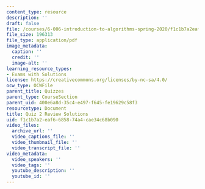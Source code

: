 ```yaml
---
content_type: resource
description: ''
draft: false
file: /courses/6-006-introduction-to-algorithms-spring-2020/f1c1b7a2eaf6685874a4cae34c68b090_MIT6_006S20_review2_sol.pdf
file_size: 196313
file_type: application/pdf
image_metadata:
  caption: ''
  credit: ''
  image-alt: ''
learning_resource_types:
- Exams with Solutions
license: https://creativecommons.org/licenses/by-nc-sa/4.0/
ocw_type: OCWFile
parent_title: Quizzes
parent_type: CourseSection
parent_uid: 400e6a8d-35c4-e497-f645-fe19629c58f3
resourcetype: Document
title: Quiz 2 Review Solutions
uid: f1c1b7a2-eaf6-6858-74a4-cae34c68b090
video_files:
  archive_url: ''
  video_captions_file: ''
  video_thumbnail_file: ''
  video_transcript_file: ''
video_metadata:
  video_speakers: ''
  video_tags: ''
  youtube_description: ''
  youtube_id: ''
---
```

